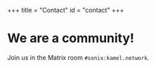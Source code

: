 +++
title = "Contact"
id = "contact"
+++

# We are a community!

Join us in the Matrix room `#sonix:kamel.network`.
